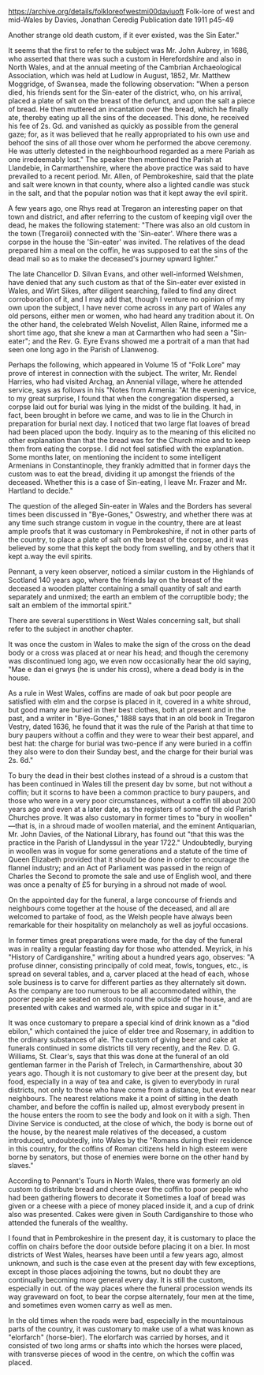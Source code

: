 
https://archive.org/details/folkloreofwestmi00daviuoft
Folk-lore of west and mid-Wales
by Davies, Jonathan Ceredig
Publication date 1911
p45-49

Another strange old death custom, if it ever existed, was the Sin Eater."

It seems that the first to refer to the subject was Mr. John Aubrey, in 1686, who asserted that there was such a custom in Herefordshire and also in North Wales, and at the annual meeting of the Cambrian Archaeological Association, which was held at Ludlow in August, 1852, Mr. Matthew Moggridge, of Swansea, made the following observation: "When a person died, his friends sent for the Sin-eater of the district, who, on his arrival, placed a plate of salt on the breast of the defunct, and upon the salt a piece of bread. He then muttered an incantation over the bread, which he finally ate, thereby eating up all the sins of the deceased. This done, he received his fee of 2s. Gd. and vanished as quickly as possible from the general gaze; for, as it was believed that he really appropriated to his own use and behoof the sins of all those over whom he performed the above ceremony. He was utterly detested in the neighbourhood regarded as a mere Pariah as one irredeemably lost." The speaker then mentioned the Parish at Llandebie, in Carmarthenshire, where the above practice was said to have prevailed to a recent period. Mr. Allen, of Pembrokeshire, said that the plate and salt were known in that county, where also a lighted candle was stuck in the salt, and that the popular notion was that it kept away the evil spirit.

A few years ago, one Rhys read at Tregaron an interesting paper on that town and district, and after referring to the custom of keeping vigil over the dead, he makes the following statement: "There was also an old custom in the town (Tregaroii) connected with the 'Sin-eater'. Where there was a corpse in the house the 'Sin-eater' was invited. The relatives of the dead prepared him a meal on the coffin, he was supposed to eat the sins of the dead mail so as to make the deceased's journey upward lighter."

The late Chancellor D. Silvan Evans, and other well-informed Welshmen, have denied that any such custom as that of the Sin-eater ever existed in Wales, and Wirt Sikes, after diligent searching, failed to find any direct corroboration of it, and I may add that, though I venture no opinion of my own upon the subject, I have never come across in any part of Wales any old persons, either men or women, who had heard any tradition about it. On the other hand, the celebrated Welsh Novelist, Allen Raine, informed me a short time ago, that she knew a man at Carmarthen who had seen a "Sin-eater"; and the Rev. G. Eyre Evans showed me a portrait of a man that had seen one long ago in the Parish of Llanwenog.

Perhaps the following, which appeared in Volume 15 of "Folk Lore" may prove of interest in connection with the subject. The writer, Mr. Rendel Harries, who had visited Archag, an Annenial village, where he attended service, says as follows in his "Notes from Armenia: "At the evening service, to my great surprise, I found that when the congregation dispersed, a corpse laid out for burial was lying in the midst of the building. It had, in fact, been brought in before we came, and was to lie in the Church in preparation for burial next day. I noticed that two large flat loaves of bread had been placed upon the body. Inquiry as to the meaning of this elicited no other explanation than that the bread was for the Church mice and to keep them from eating the corpse. I did not feel satisfied with the explanation. Some months later, on mentioning the incident to some intelligent Armenians in Constantinople, they frankly admitted that in former days the custom was to eat the bread, dividing it up amongst the friends of the deceased. Whether this is a case of Sin-eating, I leave Mr. Frazer and Mr. Hartland to decide."

The question of the alleged Sin-eater in Wales and the Borders has several times been discussed in "Bye-Gones," Oswestry, and whether there was at any time such strange custom in vogue in the country, there are at least ample proofs that it was customary in Pembrokeshire, if not in other parts of the country, to place a plate of salt on the breast of the corpse, and it was believed by some that this kept the body from swelling, and by others that it kept a.way the evil spirits.

Pennant, a very keen observer, noticed a similar custom in the Highlands of Scotland 140 years ago, where  the friends lay on the breast of the deceased a wooden platter containing a small quantity of salt and earth separately and unmixed; the earth an emblem of the corruptible body; the salt an emblem of the immortal spirit."

There are several superstitions in West Wales concerning salt, but shall refer to the subject in another chapter.

It was once the custom in Wales to make the sign of the cross on the dead body or a cross was placed at or near his head; and though the ceremony was discontinued long ago, we even now occasionally hear the old saying, "Mae e dan ei grwys (he is under his cross), where a dead body is in the house.

As a rule in West Wales, coffins are made of oak but poor people are satisfied with elm and the corpse is placed in it, covered in a white shroud, but good many are buried in their best clothes, both at present and in the past, and a writer in "Bye-Gones," 1888 says that in an old book in Tregaron Vestry, dated 1636, he found that it was the rule of the Parish at that time to bury paupers without a coffin and they were to wear their best apparel, and best hat: the charge for burial was two-pence if any were buried in a coffin they also were to don their Sunday best, and the charge for their burial was 2s. 6d."

To bury the dead in their best clothes instead of a shroud is a custom that has been continued in Wales till the present day bv some, but not without a coffin; but it scorns to have been a common practice to bury paupers, and those who were in a very poor circumstances, without a coffin till about 200 years ago and even at a later date, as the registers of some of the old Parish Churches prove. It was also customary in former times to "bury in woollen" —that is, in a shroud made of woollen material, and the eminent Antiquarian, Mr. John Davies, of the National Library, has found out "that this was the practice in the Parish of Llandyssul in the year 1722." Undoubtedly, burying in woollen was in vogue for some generations and a statute of the time of Queen Elizabeth provided that it should be done in order to encourage the flannel industry; and an Act of Parliament was passed in the reign of Charles the Second to promote the sale and use of English wool, and there was once a penalty of £5 for burying in a shroud not made of wool.

On the appointed day for the funeral, a large concourse of friends and neighbours come together at the house of the deceased, and all are welcomed to partake of food, as the Welsh people have always been remarkable for their hospitality on melancholy as well as joyful occasions.

In former times great preparations were made, for the day of the funeral was in reality a regular feasting day for those who attended. Meyrick, in his "History of Cardiganshire," writing about a hundred years ago, observes: "A profuse dinner, consisting principally of cold meat, fowls, tongues, etc., is spread on several tables, and a, carver placed at the head of each, whose sole business is to carve for different parties as they alternately sit down. As the company are too numerous to be all accommodated within, the poorer people are seated on stools round the outside of the house, and are presented with cakes and warmed ale, with spice and sugar in it."

It was once customary to prepare a special kind of drink known as a "diod ebilon," which contained the juice of elder tree and Rosemary, in addition to the ordinary substances of ale. The custom of giving beer and cake at funerals continued in some districts till very recently, and the Rev. D. G. Williams, St. Clear's, says that this was done at the funeral of an old gentleman farmer in the Parish of Trelech, in Carmarthenshire, about 30 years ago. Though it is not customary to give beer at the present day, but food, especially in a way of tea and cake, is given to everybody in rural districts, not only to those who have come from a distance, but even to near neighbours. The nearest relations make it a point of sitting in the death chamber, and before the coffin is nailed up, almost everybody present in the house enters the room to see the body and look on it with a sigh. Then Divine Service is conducted, at the close of which, the body is borne out of the house, by the nearest male relatives of the deceased, a custom introduced, undoubtedly, into Wales by the "Romans during their residence in this country, for the coffins of Roman citizens held in high esteem were borne by senators, but those of enemies were borne on the other hand by slaves."

According to Pennant's Tours in North Wales, there was formerly an old custom to distribute bread and cheese over the coffin to poor people who had been gathering flowers to decorate it Sometimes a loaf of bread was given or a cheese with a piece of money placed inside it, and a cup of drink also was presented. Cakes were given in South Cardiganshire to those who attended the funerals of the wealthy.

I found that in Pembrokeshire in the present day, it is customary to place the coffin on chairs before the door outside before placing it on a bier. In most districts of West Wales, hearses have been until a few years ago, almost unknown, and such is the case even at the present day with few exceptions, except in those places adjoining the towns, but no doubt they are continually becoming more general every day. It is still the custom, especially in out. of the way places where the funeral procession wends its way graveward on foot, to bear the corpse alternately, four men at the time, and sometimes even women carry as well as men.

In the old times when the roads were bad, especially in the mountainous parts of the country, it was customary to make use of a what was known as "elorfarch" (horse-bier). The elorfarch was carried by horses, and it consisted of two long arms or shafts into which the horses were placed, with transverse pieces of wood in the centre, on which the coffin was placed.
